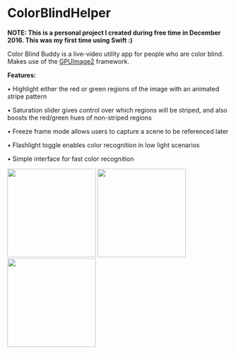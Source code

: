 # ColorBlindHelper
**NOTE: This is a personal project I created during free time in December 2016. This was my first time using Swift :)**

Color Blind Buddy is a live-video utility app for people who are color blind. Makes use of the [GPUImage2](https://github.com/BradLarson/GPUImage2) framework.

**Features:**

• Highlight either the red or green regions of the image with an animated stripe pattern

• Saturation slider gives control over which regions will be striped, and also boosts the red/green hues of non-striped regions

• Freeze frame mode allows users to capture a scene to be referenced later

• Flashlight toggle enables color recognition in low light scenarios

• Simple interface for fast color recognition

<img src="/Images/cbb7.png" width="200" /> <img src="/Images/cbb8.png" width="200" /> <img src="/Images/cbb9.png" width="200" />

